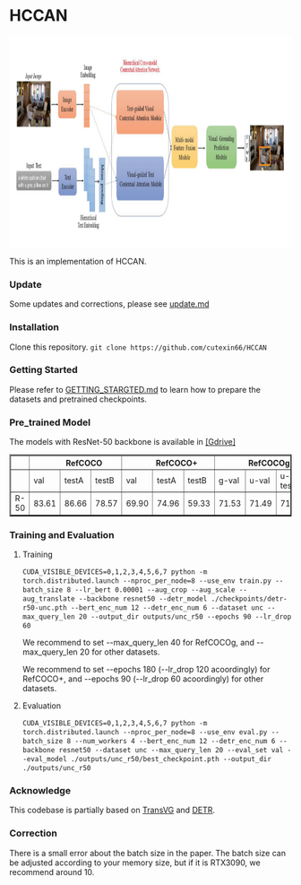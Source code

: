 # HCCAN
<p align="center"> <img src='docs/HCCAN.png' align="center" height="380px"> </p>

This is an implementation of HCCAN.

### Update
Some updates and corrections, please see [update.md](update/update.md)
    

### Installation
Clone this repository.
    ```
    git clone https://github.com/cutexin66/HCCAN
    ```



### Getting Started

Please refer to [GETTING_STARGTED.md](docs/GETTING_STARTED.md) to learn how to prepare the datasets and pretrained checkpoints.

### Pre_trained Model 

The models with ResNet-50 backbone is available in [[Gdrive]](https://drive.google.com/drive/folders/1kj-ySKSjUHfBKUywmkS8tkbXidbteOlz?usp=share_link)

<table border="2">
    <thead>
        <tr>
            <th colspan=1> </th>
            <th colspan=3> &nbsp&nbsp&nbsp&nbsp&nbsp&nbsp&nbsp RefCOCO </th>
            <th colspan=3> &nbsp&nbsp&nbsp&nbsp&nbsp&nbsp&nbsp RefCOCO+</th>
            <th colspan=3> &nbsp&nbsp&nbsp&nbsp&nbsp&nbsp&nbsp RefCOCOg</th>
            <th colspan=2> Flickr30k</th>
        </tr>
    </thead>
    <tbody>
    <tr>    
            <td> </td>
            <td>val</td>
            <td>testA</td>
            <td>testB</td>
            <td>val</td>
            <td>testA</td>
            <td>testB</td>
            <td>g-val</td>
            <td>u-val</td>
            <td>u-test</td>
            <td>test</td>
        </tr>
    </tbody>
    <tbody>
    <tr>
            <td> R-50 </td>
            <td>83.61</td>
            <td>86.66</td>
            <td>78.57</td>
            <td>69.90</td>
            <td>74.96</td>
            <td>59.33</td>
            <td>71.53</td>
            <td>71.49</td>
            <td>71.84</td>
            <td>79.47</td>            
        </tr>
    </tbody>
</table>


### Training and Evaluation

1.  Training
    ```
    CUDA_VISIBLE_DEVICES=0,1,2,3,4,5,6,7 python -m torch.distributed.launch --nproc_per_node=8 --use_env train.py --batch_size 8 --lr_bert 0.00001 --aug_crop --aug_scale --aug_translate --backbone resnet50 --detr_model ./checkpoints/detr-r50-unc.pth --bert_enc_num 12 --detr_enc_num 6 --dataset unc --max_query_len 20 --output_dir outputs/unc_r50 --epochs 90 --lr_drop 60
    ```

    We recommend to set --max_query_len 40 for RefCOCOg, and --max_query_len 20 for other datasets. 
    
    We recommend to set --epochs 180 (--lr_drop 120 acoordingly) for RefCOCO+, and --epochs 90 (--lr_drop 60 acoordingly) for other datasets. 

2.  Evaluation
    ```
    CUDA_VISIBLE_DEVICES=0,1,2,3,4,5,6,7 python -m torch.distributed.launch --nproc_per_node=8 --use_env eval.py --batch_size 8 --num_workers 4 --bert_enc_num 12 --detr_enc_num 6 --backbone resnet50 --dataset unc --max_query_len 20 --eval_set val --eval_model ./outputs/unc_r50/best_checkpoint.pth --output_dir ./outputs/unc_r50
    ```

### Acknowledge
This codebase is partially based on [TransVG](https://github.com/djiajunustc/TransVG) and [DETR](https://github.com/facebookresearch/detr).

### Correction
There is a small error about the batch size in the paper. The batch size can be adjusted according to your memory size, but if it is RTX3090, we recommend around 10.
